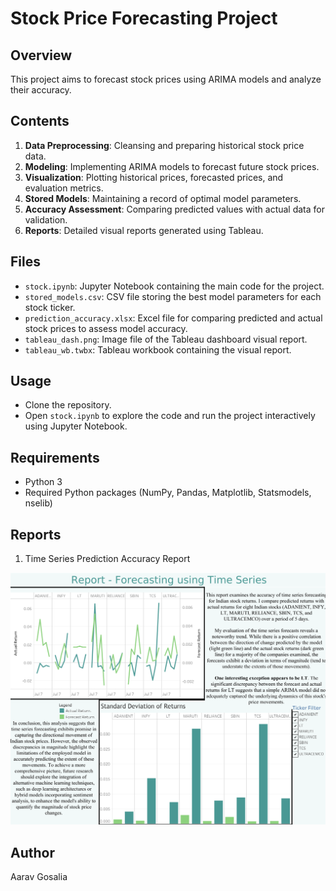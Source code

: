 # Stock Price Forecasting Project

## Overview

This project aims to forecast stock prices using ARIMA models and analyze their accuracy.

## Contents
1. **Data Preprocessing**: Cleansing and preparing historical stock price data.
2. **Modeling**: Implementing ARIMA models to forecast future stock prices.
3. **Visualization**: Plotting historical prices, forecasted prices, and evaluation metrics.
4. **Stored Models**: Maintaining a record of optimal model parameters.
5. **Accuracy Assessment**: Comparing predicted values with actual data for validation.
6. **Reports**: Detailed visual reports generated using Tableau.

## Files

- `stock.ipynb`: Jupyter Notebook containing the main code for the project.
- `stored_models.csv`: CSV file storing the best model parameters for each stock ticker.
- `prediction_accuracy.xlsx`: Excel file for comparing predicted and actual stock prices to assess model accuracy.
- `tableau_dash.png`: Image file of the Tableau dashboard visual report.
- `tableau_wb.twbx`: Tableau workbook containing the visual report.

## Usage

- Clone the repository.
- Open `stock.ipynb` to explore the code and run the project interactively using Jupyter Notebook.

## Requirements

- Python 3
- Required Python packages (NumPy, Pandas, Matplotlib, Statsmodels, nselib)

## Reports

1. Time Series Prediction Accuracy Report

![Tableau Dashboard](tableau_dash.png)

## Author

Aarav Gosalia
 
